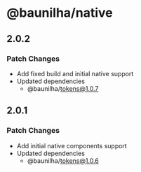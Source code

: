# @baunilha/native

## 2.0.2

### Patch Changes

- Add fixed build and initial native support
- Updated dependencies
  - @baunilha/tokens@1.0.7

## 2.0.1

### Patch Changes

- Add initial native components support
- Updated dependencies
  - @baunilha/tokens@1.0.6
